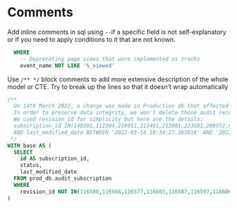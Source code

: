 # Comments

Add inline comments in sql using `--`if a specific field is not self-explanatory or if you need to apply conditions to it that are not known.

```sql
  WHERE
    -- Deprecating page views that were implemented as tracks
    event_name NOT LIKE '%_viewed'
```

Use `/** */` block comments to add more extensive description of the whole model or CTE. Try to break up the lines so that it doesn’t wrap automatically

```sql
/**
  On 14th March 2022, a change was made in Production db that affected several subscriptions to be incorrectly marked as INACTIVE.
  In order to preserve data integrity, we won't delete those audit records, hence need to exclude them from the Data Model
  We used revision_id for simplicity but here are the details:
  subscription_id IN(140301,112304,219951,213401,213001,223501,208552,62152,131653,259551,230453,225552,219701,47453,75951,122802,140402,140403,140551,154001,158704,170651,240951,241101,145451,129701,165209,84952,145554,62201,206101,105251,131654,201601,179701,119801,198354,181003,183852,184302, 119252)
  AND last_modified_date BETWEEN '2022-03-14 10:34:27.365016' AND '2022-03-14 10:35:05.480551'
 */
WITH base AS (
  SELECT
    id AS subscription_id,
    status,
    last_modified_date
  FROM prod_db.audit_subscription
  WHERE
    revision_id NOT IN(116580,116568,116577,116603,116587,116597,116606,116583,116582,116598,116566,116575,116576,116590,116573,116571,116605,116595,116586,116589,116592,116572,116599,116567,116569,116585,116591,116584,116600,116578,116604,116581,116593,116570,116574,116601,116579,116594,116602,116588,116596)
)
```

